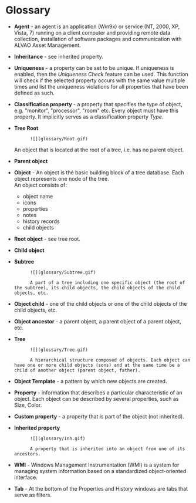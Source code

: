 # Glossary
     
- **Agent** - an agent is an application (Win9x) or service (NT, 2000, XP, Vista, 7) running on a client computer and providing remote data collection, installation of software packages and communication with ALVAO Asset Management.
- **Inheritance** - see inherited property.
- **Uniqueness** - a property can be set to be unique. If uniqueness is enabled, then the *Uniqueness Check* feature can be used. This function will check if the selected property occurs with the same value multiple times and list the uniqueness violations for all properties that have been defined as such.
- **Classification property** - a property that specifies the type of object, e.g. "monitor", "processor", "room" etc. Every object must have this property. It implicitly serves as a classification property *Type*.
- **Tree Root**

            ![](glossary/Root.gif)
            
    An object that is located at the root of a tree, i.e. has no parent object.
- **Parent object**
- **Object** - An object is the basic building block of a tree database. Each object represents one node of the tree.  
An object consists of:
    - object name
    - icons
    - properties
    - notes
    - history records
    - child objects
- **Root object** - see tree root.
- **Child object**
- **Subtree**

            ![](glossary/Subtree.gif)

            A part of a tree including one specific object (the root of the subtree), its child objects, the child objects of the child objects, etc.
- **Object child** - one of the child objects or one of the child objects of the child objects, etc.
- **Object ancestor** - a parent object, a parent object of a parent object, etc.
- **Tree**

            ![](glossary/Tree.gif)

            A hierarchical structure composed of objects. Each object can have one or more child objects (sons) and at the same time be a child of another object (parent object, father).
- **Object Template** - a pattern by which new objects are created.
- **Property** - information that describes a particular characteristic of an object. Each object can be described by several properties, such as Size, Color.
- **Custom property** - a property that is part of the object (not inherited).
- **Inherited property**

            ![](glossary/Inh.gif)

            A property that is inherited into an object from one of its ancestors.
- **WMI** - Windows Management Instrumentation (WMI) is a system for managing system information based on a standardized object-oriented interface.
- **Tab** - At the bottom of the Properties and History windows are tabs that serve as filters.
